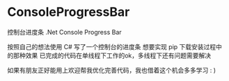 # ConsoleProgressBar
控制台进度条 .Net Console Progress Bar 

按照自己的想法使用 C# 写了一个控制台的进度条
想要实现 pip 下载安装过程中的那种效果
已完成的代码在单线程下工作的ok，多线程下还有问题需要解决

如果有朋友正好能用上欢迎帮我优化完善代码，我也借着这个机会多多学习 : )
